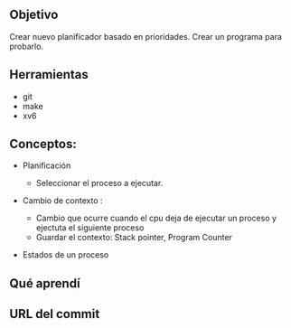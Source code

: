 ## Objetivo
Crear nuevo planificador basado en prioridades.
Crear un programa para probarlo.

## Herramientas 
+ git 
+ make
+ xv6

## Conceptos:
+ Planificación
  + Seleccionar el proceso a ejecutar.
 
+ Cambio de contexto :
  + Cambio que ocurre cuando el cpu deja de ejecutar un proceso y ejectuta el siguiente proceso
  + Guardar el contexto: Stack pointer, Program Counter
  
+ Estados de un proceso

## Qué aprendí


## URL del commit
